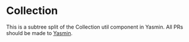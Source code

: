 # Collection

This is a subtree split of the Collection util component in Yasmin. All PRs should be made to [Yasmin](https://github.com/CharlotteDunois/Yasmin).

